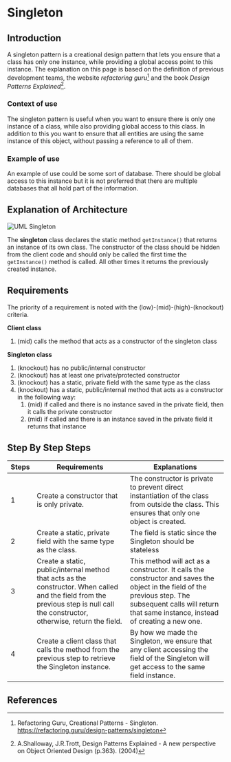 # Singleton
## Introduction
A singleton pattern is a creational design pattern that lets you ensure that a class has only one instance, while providing a global access point to this instance. The explanation on this page is based on the definition of previous development teams, the website _refactoring guru_[^1] and the book _Design Patterns Explained_[^2].

### Context of use
The singleton pattern is useful when you want to ensure there is only one instance of a class, while also providing global access to this class. In addition to this you want to ensure that all entities are using the same instance of this object, without passing a reference to all of them.

### Example of use
An example of use could be some sort of database. There should be global access to this instance but it is not preferred that there are multiple databases that all hold part of the information.

## Explanation of Architecture
![UML Singleton](https://refactoring.guru/images/patterns/diagrams/singleton/structure-en-indexed.png?id=b0217ae066cd3b757677d119551f9a8f)

The **singleton** class declares the static method `getInstance()` that returns an instance of its own class. The constructor of the class should be hidden from the client code and should only be called the first time the `getInstance()` method is called. All other times it returns the previously created instance.

## Requirements
The priority of a requirement is noted with the (low)-(mid)-(high)-(knockout) criteria.

**Client class**
1. (mid) calls the method that acts as a constructor of the singleton class

**Singleton class**
1. (knockout) has no public/internal constructor
2. (knockout) has at least one private/protected constructor
3. (knockout) has a static, private field with the same type as the class
4. (knockout) has a static, public/internal method that acts as a constructor in the following way:
    1. (mid) if called and there is no instance saved in the private field, then it calls the private constructor
    2. (mid) if called and there is an instance saved in the private field it returns that instance

## Step By Step Steps
| Steps | Requirements                                                                                                                                                                      | Explanations                                                                                                                                                                                                |
|-------|-----------------------------------------------------------------------------------------------------------------------------------------------------------------------------------|-------------------------------------------------------------------------------------------------------------------------------------------------------------------------------------------------------------|
| 1     | Create a constructor that is only private.                                                                                                                                        | The constructor is private to prevent direct instantiation of the class from outside the class. This ensures that only one object is created.                                                               |
| 2     | Create a static, private field with the same type as the class.                                                                                                                   | The field is static since the Singleton should be stateless                                                                                                                                                 |
| 3     | Create a static, public/internal method that acts as the constructor. When called and the field from the previous step is null call the constructor, otherwise, return the field. | This method will act as a constructor. It calls the constructor and saves the object in the field of the previous step. The subsequent calls will return that same instance, instead of creating a new one. |
| 4     | Create a client class that calls the method from the previous step to retrieve the Singleton instance.                                                                            | By how we made the Singleton, we ensure that any client accessing the field of the Singleton will get access to the same field instance.                                                                    |

## References
[^1]: Refactoring Guru, Creational Patterns - Singleton. https://refactoring.guru/design-patterns/singleton
[^2]: A.Shalloway, J.R.Trott, Design Patterns Explained - A new perspective on Object Oriented Design (p.363). (2004)
